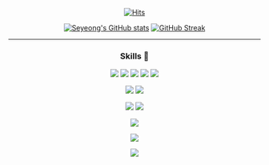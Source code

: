 <div align="center">

[![Hits](https://hits.seeyoufarm.com/api/count/incr/badge.svg?url=https%3A%2F%2Fgithub.com%2FSeryeongK&count_bg=%233D6BC8&title_bg=%23555555&icon=&icon_color=%23E7E7E7&title=hits&edge_flat=true)](https://hits.seeyoufarm.com)

[![Seyeong's GitHub stats](https://github-readme-stats.vercel.app/api?username=SeryeongK)](https://github.com/SeryeongK/github-readme-stats) 
[![GitHub Streak](https://streak-stats.demolab.com?user=SeryeongK&theme=transparent&border_radius=5)](https://git.io/streak-stats)

---

### Skills 🦾
<p>
<img src="https://img.shields.io/badge/TypeScript-3178C6?style=flat-square&logo=Typescript&logoColor=white"/>
<img src="https://img.shields.io/badge/React-61DAFB?style=flat-square&logo=React&logoColor=white"/>
<img src="https://img.shields.io/badge/ReactRouter-CA4245?style=flat-square&logo=Reactrouter&logoColor=white"/>
<img src="https://img.shields.io/badge/JavaScript-F7DF1E?style=flat-square&logo=JavaScript&logoColor=white"/>
<img src="https://img.shields.io/badge/Nextjs-000000?style=flat-square&logo=nextdotjs&logoColor=white"/>
  </p>
      <p>
<img src="https://img.shields.io/badge/Reocoil-3578E5?style=flat-square&logo=Recoil&logoColor=white"/>
<img src="https://img.shields.io/badge/ReactQuery-FF4154?style=flat-square&logo=ReactQuery&logoColor=white"/>
      </p>
  <p>
<img src="https://img.shields.io/badge/TailwindCSS-06B6D4?style=flat-square&logo=TailwindCSS&logoColor=white"/>
<img src="https://img.shields.io/badge/StyledComponents-DB7093?style=flat-square&logo=styledcomponents&logoColor=white"/>
    </p>
          <p>
<img src="https://img.shields.io/badge/Vite-646CFF?style=flat-square&logo=Vite&logoColor=white"/>
      </p>
      <p>
<img src="https://img.shields.io/badge/Git-F05032?style=flat-square&logo=Git&logoColor=white"/>
      </p>
</div>
<p align='center'>
<a href="https://github.com/devxb/gitanimals">
  <img src="https://render.gitanimals.org/farms/SeryeongK"/>
</a>
</p>
